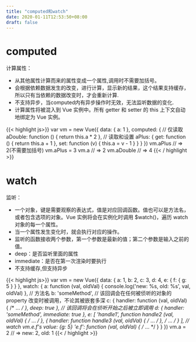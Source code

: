 ```yaml
---
title: "computed和watch"
date: 2020-01-11T12:53:50+08:00
draft: false
---
```

# computed
计算属性：  

* 从其他属性计算而来的属性变成一个属性,调用时不需要加括号。 
* 会根据依赖数据发生的改变，进行计算，显示新的结果，这个结果支持缓存，所以只有当依赖的数据改变时，才会重新计算.  
* 不支持异步，当computed内有异步操作时无效，无法监听数据的变化.  
* 计算属性将被混入到 Vue 实例中。所有 getter 和 setter 的 this 上下文自动地绑定为 Vue 实例。  
 
{{< highlight js>}}
var vm = new Vue({
  data: { a: 1 },
  computed: {
    // 仅读取
    aDouble: function () {
      return this.a * 2
    },
    // 读取和设置
    aPlus: {
      get: function () {
        return this.a + 1
      },
      set: function (v) {
        this.a = v - 1
      }
    }
  }
})
vm.aPlus   // => 2(不需要加括号)
vm.aPlus = 3
vm.a       // => 2
vm.aDouble // => 4
{{< / highlight >}}

# watch
监听：  

* 一个对象，键是需要观察的表达式，值是对应回调函数。值也可以是方法名，或者包含选项的对象。Vue 实例将会在实例化时调用 $watch()，遍历 watch 对象的每一个属性。
* 当一个属性发生变化时，就会执行对应的操作。
* 监听的函数接收两个参数，第一个参数是最新的值；第二个参数是输入之前的值。
* deep：是否监听里面的属性
* immediate：是否在第一次渲染时要执行
* 不支持缓存,但支持异步

{{< highlight js>}}
var vm = new Vue({
  data: {
    a: 1,
    b: 2,
    c: 3,
    d: 4,
    e: {
      f: {
        g: 5
      }
    }
  },
  watch: {
    a: function (val, oldVal) {
      console.log('new: %s, old: %s', val, oldVal)
    },
    // 方法名
    b: 'someMethod',
    // 该回调会在任何被侦听的对象的 property 改变时被调用，不论其被嵌套多深
    c: {
      handler: function (val, oldVal) { /* ... */ },
      deep: true
    },
    // 该回调将会在侦听开始之后被立即调用
    d: {
      handler: 'someMethod',
      immediate: true
    },
    e: [
      'handle1',
      function handle2 (val, oldVal) { /* ... */ },
      {
        handler: function handle3 (val, oldVal) { /* ... */ },
        /* ... */
      }
    ],
    // watch vm.e.f's value: {g: 5}
    'e.f': function (val, oldVal) { /* ... */ }
  }
})
vm.a = 2 // => new: 2, old: 1
{{< / highlight >}}
